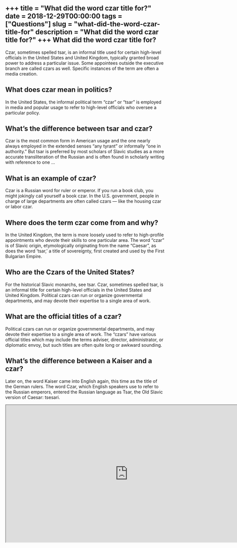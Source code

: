 +++
title = "What did the word czar title for?"
date = 2018-12-29T00:00:00
tags = ["Questions"]
slug = "what-did-the-word-czar-title-for"
description = "What did the word czar title for?"
+++
What did the word czar title for?
---------------------------------

Czar, sometimes spelled tsar, is an informal title used for certain high-level officials in the United States and United Kingdom, typically granted broad power to address a particular issue. Some appointees outside the executive branch are called czars as well. Specific instances of the term are often a media creation.

What does czar mean in politics?
--------------------------------

In the United States, the informal political term “czar” or “tsar” is employed in media and popular usage to refer to high-level officials who oversee a particular policy.

What’s the difference between tsar and czar?
--------------------------------------------

Czar is the most common form in American usage and the one nearly always employed in the extended senses “any tyrant” or informally “one in authority.” But tsar is preferred by most scholars of Slavic studies as a more accurate transliteration of the Russian and is often found in scholarly writing with reference to one …

What is an example of czar?
---------------------------

Czar is a Russian word for ruler or emperor. If you run a book club, you might jokingly call yourself a book czar. In the U.S. government, people in charge of large departments are often called czars — like the housing czar or labor czar.

Where does the term czar come from and why?
-------------------------------------------

In the United Kingdom, the term is more loosely used to refer to high-profile appointments who devote their skills to one particular area. The word “czar” is of Slavic origin, etymologically originating from the name “Caesar”, as does the word ‘tsar,’ a title of sovereignty, first created and used by the First Bulgarian Empire.

Who are the Czars of the United States?
---------------------------------------

For the historical Slavic monarchs, see tsar. Czar, sometimes spelled tsar, is an informal title for certain high-level officials in the United States and United Kingdom. Political czars can run or organize governmental departments, and may devote their expertise to a single area of work.

What are the official titles of a czar?
---------------------------------------

Political czars can run or organize governmental departments, and may devote their expertise to a single area of work. The “czars” have various official titles which may include the terms adviser, director, administrator, or diplomatic envoy, but such titles are often quite long or awkward sounding.

What’s the difference between a Kaiser and a czar?
--------------------------------------------------

Later on, the word Kaiser came into English again, this time as the title of the German rulers. The word Czar, which English speakers use to refer to the Russian emperors, entered the Russian language as Tsar, the Old Slavic version of Caesar: tsesari.

<iframe allow="accelerometer; autoplay; clipboard-write; encrypted-media; gyroscope; picture-in-picture" allowfullscreen="" class="__youtube_prefs__  epyt-is-override  no-lazyload" data-no-lazy="1" data-origheight="433" data-origwidth="770" data-skipgform_ajax_framebjll="" height="433" id="_ytid_78420" loading="lazy" src="https://www.youtube.com/embed/5NfJ3joAwZ4?enablejsapi=1&autoplay=0&cc_load_policy=0&cc_lang_pref=&iv_load_policy=1&loop=0&modestbranding=0&rel=1&fs=1&playsinline=0&autohide=2&theme=dark&color=red&controls=1&" title="YouTube player" width="770"></iframe>